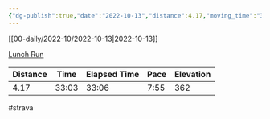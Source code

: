 ```yaml
---
{"dg-publish":true,"date":"2022-10-13","distance":4.17,"moving_time":"33:03","elapsed_time":"33:06","pace":"7:55","total_elevation_gain":362,"url":"https://www.strava.com/activities/7958706882","permalink":"/01-personal/strava/2022-10-13-lunch-run/","dgPassFrontmatter":true}
---
```



[[00-daily/2022-10/2022-10-13\|2022-10-13]]

[Lunch Run](https://www.strava.com/activities/7958706882)

| Distance | Time  | Elapsed Time | Pace | Elevation |
| -------- | ----- | ------------ | ---- | --------- |
| 4.17     | 33:03 | 33:06        | 7:55 | 362       |




#strava
